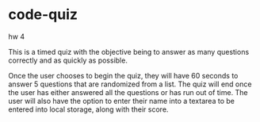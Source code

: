 # code-quiz
hw 4

This is a timed quiz with the objective being to answer as many questions correctly and as quickly as possible.

Once the user chooses to begin the quiz, they will have 60 seconds to answer 5 questions that are randomized from a list. 
The quiz will end once the user has either answered all the questions or has run out of time. The user will also have the option to enter their name into a textarea to be entered into local storage, along with their score.